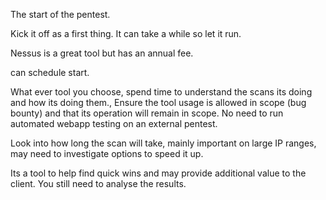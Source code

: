 The start of the pentest.

Kick it off as a first thing. It can take a while so let it run.

Nessus is a great tool but has an annual fee.

can schedule start. 

What ever tool you choose, spend time to understand the scans its doing and how its doing them., 
Ensure the tool usage is allowed in scope (bug bounty) and that its operation will remain in scope.
No need to run automated webapp testing on an external pentest.

Look into how long the scan will take, mainly important on large IP ranges, may need to investigate options to speed it up.

Its a tool to help find quick wins and may provide additional value to the client.
You still need to analyse the results.


